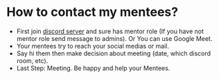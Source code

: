 # How to contact my mentees?

- First join [discord server](https://discord.com/invite/zkPb8P4B?utm_source=Discord%20Widget&utm_medium=Connect) and sure has mentor role (If you have not mentor role send message to admins). Or You can use Google Meet.
- Your mentees try to reach your social medias or mail. 
- Say hi them then make decision about meeting (date, which discord room, etc).
- Last Step: Meeting. Be happy and help your Mentees. 
